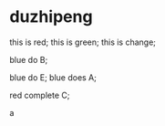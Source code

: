 # duzhipeng
this is red;
this is green;
this is change;

blue do B;


blue do E;
blue does A;

red complete C;

a
